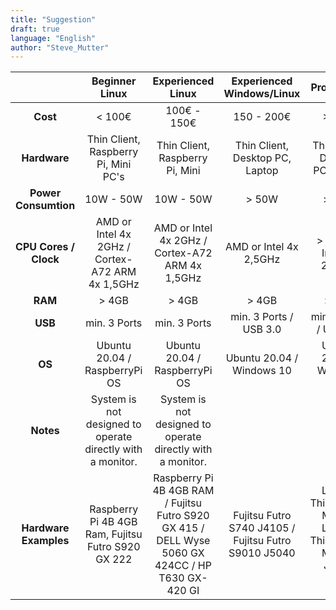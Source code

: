 ```yaml
---
title: "Suggestion"
draft: true
language: "English"
author: "Steve_Mutter"
---
```



[comment]: <> (Fact Check)
[comment]: <> (Are this usefull?)

| | **Beginner Linux** | **Experienced Linux** | **Experienced Windows/Linux** | **Pro Version** |
|:---------------------:|:----------------------------------------------------------:|:--------------------------------------------------------------------------------------------------:|:----------------------------------------------------:|:----------------------------------------------------------------:|
| **Cost**              | < 100€ | 100€ - 150€   | 150 - 200€ | >250€ |
| **Hardware**          | Thin Client, Raspberry Pi, Mini PC's | Thin Client, Raspberry Pi, Mini | Thin Client, Desktop PC, Laptop | Thin Client, Desktop PC, Laptop |
| **Power Consumtion**  | 10W - 50W | 10W - 50W | > 50W | > 50W 
| **CPU Cores / Clock** | AMD or Intel 4x 2GHz / Cortex-A72 ARM 4x 1,5GHz| AMD or Intel 4x 2GHz / Cortex-A72 ARM 4x 1,5GHz | AMD or Intel 4x 2,5GHz | > AMD or Intel 4x 2,5GHz |
| **RAM**               | > 4GB | > 4GB | > 4GB | > 8GB |
| **USB**               | min. 3 Ports | min. 3 Ports | min. 3 Ports / USB 3.0 | min. 3 Ports / USB 3.0 |
| **OS**                | Ubuntu 20.04 / RaspberryPi OS | Ubuntu 20.04 / RaspberryPi OS | Ubuntu 20.04 / Windows 10 | Ubuntu 20.04 / Windows 10 |
| **Notes**             | System is not designed to operate directly with a monitor. | System is not designed to operate directly with a monitor. | |  |
| **Hardware Examples** | Raspberry Pi 4B 4GB Ram, Fujitsu Futro  S920 GX 222 | Raspberry Pi 4B 4GB RAM / Fujitsu Futro  S920 GX 415 / DELL Wyse 5060 GX 424CC / HP T630 GX-420 GI | Fujitsu Futro S740 J4105 / Fujitsu Futro S9010 J5040 | Lenovo ThinkCentre M93p / Lenovo ThinkCentre M900 / Jujitsu Q956 |
